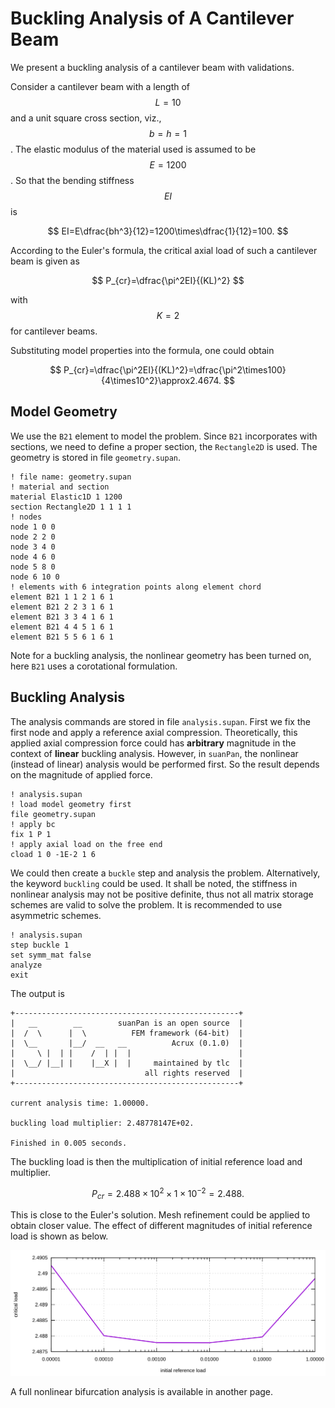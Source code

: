 # Buckling Analysis of A Cantilever Beam

We present a buckling analysis of a cantilever beam with validations.

Consider a cantilever beam with a length of $$L=10$$ and a unit square cross section, viz., $$b=h=1$$. The elastic modulus of the material used is assumed to be $$E=1200$$. So that the bending stiffness $$EI$$ is

$$
EI=E\dfrac{bh^3}{12}=1200\times\dfrac{1}{12}=100.
$$

According to the Euler's formula, the critical axial load of such a cantilever beam is given as

$$
P_{cr}=\dfrac{\pi^2EI}{(KL)^2}
$$

with $$K=2$$ for cantilever beams.

Substituting model properties into the formula, one could obtain

$$
P_{cr}=\dfrac{\pi^2EI}{(KL)^2}=\dfrac{\pi^2\times100}{4\times10^2}\approx2.4674.
$$

## Model Geometry

We use the `B21` element to model the problem. Since `B21` incorporates with sections, we need to define a proper section, the `Rectangle2D` is used. The geometry is stored in file `geometry.supan`.

```
! file name: geometry.supan
! material and section
material Elastic1D 1 1200
section Rectangle2D 1 1 1 1
! nodes
node 1 0 0
node 2 2 0
node 3 4 0
node 4 6 0
node 5 8 0
node 6 10 0
! elements with 6 integration points along element chord
element B21 1 1 2 1 6 1
element B21 2 2 3 1 6 1
element B21 3 3 4 1 6 1
element B21 4 4 5 1 6 1
element B21 5 5 6 1 6 1
```

Note for a buckling analysis, the nonlinear geometry has been turned on, here `B21` uses a corotational formulation.

## Buckling Analysis

The analysis commands are stored in file `analysis.supan`. First we fix the first node and apply a reference axial compression. Theoretically, this applied axial compression force could has **arbitrary** magnitude in the context of **linear** buckling analysis. However, in `suanPan`, the nonlinear (instead of linear) analysis would be performed first. So the result depends on the magnitude of applied force.

```
! analysis.supan
! load model geometry first
file geometry.supan
! apply bc
fix 1 P 1
! apply axial load on the free end
cload 1 0 -1E-2 1 6
```

We could then create a `buckle` step and analysis the problem. Alternatively, the keyword `buckling` could be used. It shall be noted, the stiffness in nonlinear analysis may not be positive definite, thus not all matrix storage schemes are valid to solve the problem. It is recommended to use asymmetric schemes.

```
! analysis.supan
step buckle 1
set symm_mat false
analyze
exit
```

The output is

```
+--------------------------------------------------+
|   __        __        suanPan is an open source  |
|  /  \      |  \          FEM framework (64-bit)  |
|  \__       |__/  __   __          Acrux (0.1.0)  |
|     \ |  | |    /  | |  |                        |
|  \__/ |__| |    |__X |  |     maintained by tlc  |
|                             all rights reserved  |
+--------------------------------------------------+

current analysis time: 1.00000.

buckling load multiplier: 2.48778147E+02.

Finished in 0.005 seconds.
```

The buckling load is then the multiplication of initial reference load and multiplier.

$$
P_{cr}=2.488\times10^2\times1\times10^{-2}=2.488.
$$

This is close to the Euler's solution. Mesh refinement could be applied to obtain closer value. The effect of different magnitudes of initial reference load is shown as below.

![buckling analysis](buckling-analysis-of-a-cantilever-beam.svg)

A full nonlinear bifurcation analysis is available in another page.
